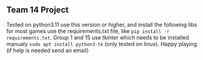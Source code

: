 ## Team 14 Project
Tested on python3.11 use this version or higher, and install the following libs
 for most games use the requirements.txt file, like `pip install -r requirements.txt`.
Group 1 and 15 use tkinter which needs to be installed manualy `sudo apt install python3-tk` (only tested on linux).
Happy playing (if help is needed send an email)
